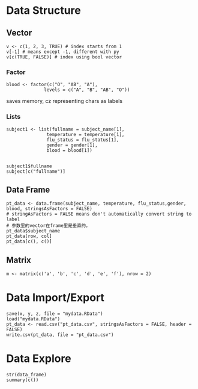 # Data Structure
## Vector

    v <- c(1, 2, 3, TRUE) # index starts from 1
    v[-1] # means except -1, different with py
    v[c(TRUE, FALSE)] # index using bool vector


### Factor

    blood <- factor(c("O", "AB", "A"),
                  levels = c("A", "B", "AB", "O"))
                  
saves memory, cz representing chars as labels

### Lists

    subject1 <- list(fullname = subject_name[1], 
                   temperature = temperature[1],
                   flu_status = flu_status[1],
                   gender = gender[1],
                   blood = blood[1])
                   
    
    subject1$fullname
    subject[c("fullname")]
    
## Data Frame

    pt_data <- data.frame(subject_name, temperature, flu_status,gender, blood, stringsAsFactors = FALSE)
    # stringAsFactors = FALSE means don't automatically convert string to label
    # 参数里的vector在frame里是垂直的。
    pt_data$subject_name
    pt_data[row, col]
    pt_data[c(), c()]
    
## Matrix
    
    m <- matrix(c('a', 'b', 'c', 'd', 'e', 'f'), nrow = 2)
    
# Data Import/Export

    save(x, y, z, file = "mydata.RData")
    load("mydata.RData")
    pt_data <- read.csv("pt_data.csv", stringsAsFactors = FALSE, header = FALSE)
    write.csv(pt_data, file = "pt_data.csv")
    
# Data Explore

    str(data_frame)
    summary(c())
